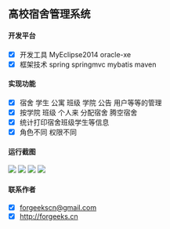 ## 高校宿舍管理系统
#### 开发平台 
 - [x] 开发工具 MyEclipse2014  oracle-xe 
 - [x] 框架技术 spring springmvc mybatis maven 
#### 实现功能  
 - [x] 宿舍 学生 公寓 班级 学院 公告 用户等等的管理
 - [x] 按学院 班级 个人来 分配宿舍 腾空宿舍
 - [x] 统计打印宿舍班级学生等信息
 - [x] 角色不同 权限不同
#### 运行截图
![](https://raw.githubusercontent.com/forgeekscn/domt/master/note/domt_v/domt1.png) 
![](https://raw.githubusercontent.com/forgeekscn/domt/master/note/domt_v/domt2.png) 
![](https://raw.githubusercontent.com/forgeekscn/domt/master/note/domt_v/domt3.png) 
![](https://raw.githubusercontent.com/forgeekscn/domt/master/note/domt_v/domt4.png) 
#### 联系作者
- [x] forgeekscn@gmail.com
- [x] http://forgeeks.cn 
